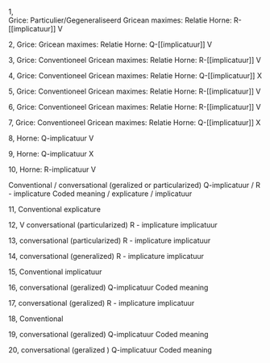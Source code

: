 
1,  
Grice: Particulier/Gegeneraliseerd
Gricean maximes: Relatie
Horne: R-[[implicatuur]] V

2,
Grice: 
Gricean maximes: Relatie
Horne: Q-[[implicatuur]] V

3,
Grice: Conventioneel
Gricean maximes: Relatie
Horne: R-[[implicatuur]] V

4,
Grice: Conventioneel
Gricean maximes: Relatie
Horne: Q-[[implicatuur]] X

5, 
Grice: Conventioneel
Gricean maximes: Relatie
Horne: R-[[implicatuur]] V

6,
Grice: Conventioneel
Gricean maximes: Relatie
Horne: R-[[implicatuur]] V

7,
Grice: Conventioneel
Gricean maximes: Relatie
Horne: Q-[[implicatuur]] X


8,
Horne: Q-implicatuur V

9,
Horne: Q-implicatuur X

10,
Horne: R-implicatuur V

Conventional / conversational (geralized or particularized)
Q-implicatuur / R - implicature
Coded meaning / explicature / implicatuur

11,
Conventional 
explicature

12, V
conversational (particularized)
R - implicature
implicatuur

13,
conversational (particularized)
R - implicature
implicatuur

14,
conversational (generalized)
R - implicature
implicatuur

15,
Conventional 
implicatuur

16,
conversational (geralized)
Q-implicatuur
Coded meaning 

17,
conversational (geralized)
R - implicature
implicatuur

18,
Conventional

19,
conversational (geralized)
Q-implicatuur
Coded meaning

20,
conversational (geralized )
Q-implicatuur
Coded meaning